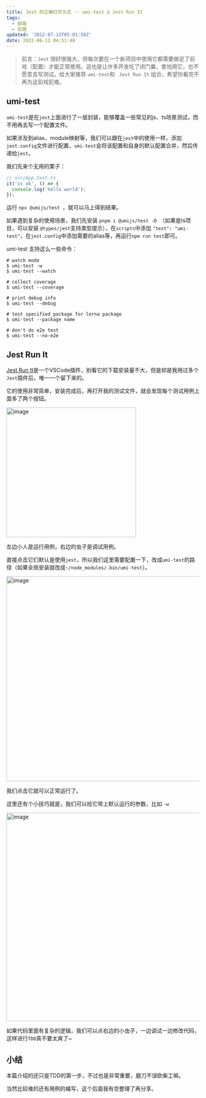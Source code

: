```yaml
---
title: Jest 的正确打开方式 -- umi-test & Jest Run It
tags:
  - 前端
  - 实践
updated: '2022-07-13T05:01:50Z'
date: 2022-06-11 04:51:48
---
```


> 前言：`Jest` 很好很强大，但每次要在一个新项目中使用它都需要做足了前戏（配置）才能正常使用。这也是让许多开发吃了闭门羹，害怕用它，也不愿意去写测试。给大家推荐 `umi-test`和 ` Jest Run It` 组合，希望你看完不再为这前戏犯难。


## umi-test

`umi-test`是在`jest`上面进行了一层封装，能够覆盖一些常见的js、ts场景测试，而不用再去写一个配置文件。

如果涉及到alias，module映射等，我们可以跟在`jest`中的使用一样，添加`jest.config`文件进行配置，`umi-test`会将该配置和自身的默认配置合并，然后传递给`jest`。

我们先来个无用的栗子：
```ts
// src/App.test.ts
it('is ok', () => {
  console.log('hello world');
});
```

运行 `npx @umijs/test `，就可以马上得到结果。

如果遇到复杂的使用场景，我们先安装 `pnpm i @umijs/test -D `（如果是ts项目，可以安装 `@types/jest`支持类型提示），在`scripts`中添加 `"test": "umi-test"`，在`jest.config`中添加需要的alias等，再运行`npm run test`即可。

umi-test 支持这么一些命令：
```
# watch mode
$ umi-test -w
$ umi-test --watch

# collect coverage
$ umi-test --coverage

# print debug info
$ umi-test --debug

# test specified package for lerna package
$ umi-test --package name

# don't do e2e test
$ umi-test --no-e2e
```

## Jest Run It

[Jest Run It](https://marketplace.visualstudio.com/items?itemName=vespa-dev-works.jestRunIt)是一个VSCode插件，别看它的下载安装量不大，但是却是我用过多个`Jest`插件后，唯一一个留下来的。

它的使用非常简单，安装完成后，再打开我的测试文件，就会发现每个测试用例上面多了两个按钮。

<img width="338" alt="image" src="https://user-images.githubusercontent.com/25629121/173172640-dbfbbec0-78a6-4e38-945d-370987f766db.png">

左边小人是运行用例，右边的虫子是调试用例。

直接点击它们默认是使用`jest`，所以我们这里需要配置一下，改成`umi-test`的路径（如果全局安装就改成`~/node_modules/.bin/umi-test`）。

<img width="534" alt="image" src="https://user-images.githubusercontent.com/25629121/173172750-b278d58d-afa9-4e3e-be94-d28fd405c81d.png">


我们点击它就可以正常运行了。

这里还有个小技巧就是，我们可以给它带上默认运行的参数，比如 `-w`

<img width="543" alt="image" src="https://user-images.githubusercontent.com/25629121/173172822-74087130-e2f6-4704-a9af-ba3493d805cf.png">

如果代码里面有复杂的逻辑，我们可以点右边的小虫子，一边调试一边修改代码，这样进行`TDD`真不要太爽了~

## 小结

本篇介绍的还只是TDD的第一步，不过也是非常重要，磨刀不误砍柴工嘛。

当然比较难的还有用例的编写，这个后面我有空整理了再分享。
